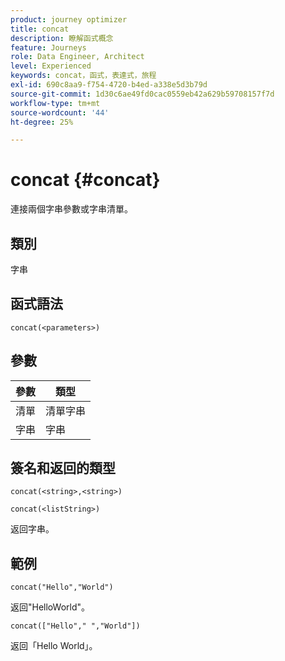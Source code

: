 ```yaml
---
product: journey optimizer
title: concat
description: 瞭解函式概念
feature: Journeys
role: Data Engineer, Architect
level: Experienced
keywords: concat，函式，表達式，旅程
exl-id: 690c8aa9-f754-4720-b4ed-a338e5d3b79d
source-git-commit: 1d30c6ae49fd0cac0559eb42a629b59708157f7d
workflow-type: tm+mt
source-wordcount: '44'
ht-degree: 25%

---
```


# concat {#concat}

連接兩個字串參數或字串清單。

## 類別

字串

## 函式語法

`concat(<parameters>)`

## 參數

| 參數 | 類型 |
|-----------|------------------|
| 清單 | 清單字串 |
| 字串 | 字串 |

## 簽名和返回的類型

`concat(<string>,<string>)`

`concat(<listString>)`

返回字串。

## 範例

`concat("Hello","World")`

返回&quot;HelloWorld&quot;。

`concat(["Hello"," ","World"])`

返回「Hello World」。

